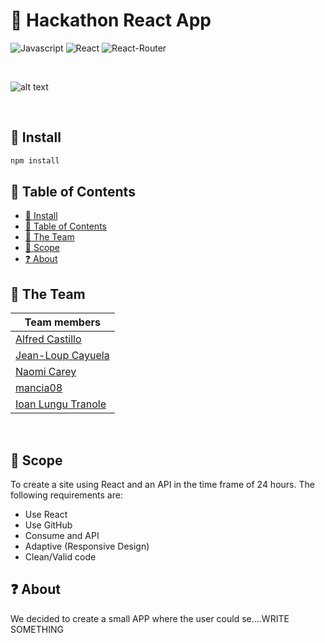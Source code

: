 # :seedling: Hackathon React App
![Javascript](https://aleen42.github.io/badges/src/javascript.svg)
![React](https://aleen42.github.io/badges/src/react.svg)
![React-Router](https://aleen42.github.io/badges/src/router.svg)

<p>&nbsp;</p>

![alt text](https://media.istockphoto.com/photos/hackathon-technology-threat-online-coding-2d-illustration-picture-id1046165806)

<p>&nbsp;</p>

## :paperclip: Install
```bash
npm install
```
## :green_book: Table of Contents
- [:paperclip: Install](#install)
- [:green_book: Table of Contents](#table-of-contents)
- [:dancers: The Team](#the-team)
- [:round_pushpin: Scope](#scope)
- [:question: About](#about)

## :dancers: The Team
| Team members       |
| ------------------ |
| [Alfred Castillo](https://github.com/aCastilloNL)    |
| [Jean-Loup Cayuela](https://github.com/j-loup30400)  |
| [Naomi Carey](https://github.com/naomi-carey)        |
| [mancia08](https://github.com/mancia08)           |
| [Ioan Lungu Tranole](https://github.com/IoanLT) |

<p>&nbsp;</p>

## :round_pushpin: Scope

To create a site using React and an API in the time frame of 24 hours. The following requirements are:

- Use React
- Use GitHub
- Consume and API
- Adaptive (Responsive Design)
- Clean/Valid code

## :question: About

We decided to create a small APP where the user could se....WRITE SOMETHING
